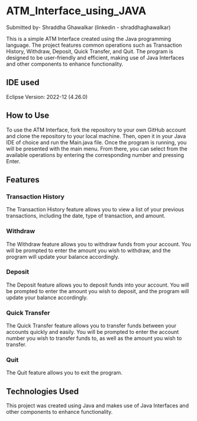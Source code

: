 # ATM_Interface_using_JAVA

Submitted by- Shraddha Ghawalkar (linkedin - shraddhaghawalkar)

This is a simple ATM Interface created using the Java programming language. The project features common operations such as Transaction History, Withdraw, Deposit, Quick Transfer, and Quit. The program is designed to be user-friendly and efficient, making use of Java Interfaces and other components to enhance functionality.

## IDE used
Eclipse Version: 2022-12 (4.26.0)

## How to Use

To use the ATM Interface, fork the repository to your own GitHub account and clone the repository to your local machine. Then, open it in your Java IDE of choice and run the Main.java file. Once the program is running, you will be presented with the main menu. From there, you can select from the available operations by entering the corresponding number and pressing Enter.

## Features

### Transaction History

The Transaction History feature allows you to view a list of your previous transactions, including the date, type of transaction, and amount.

### Withdraw

The Withdraw feature allows you to withdraw funds from your account. You will be prompted to enter the amount you wish to withdraw, and the program will update your balance accordingly.

### Deposit

The Deposit feature allows you to deposit funds into your account. You will be prompted to enter the amount you wish to deposit, and the program will update your balance accordingly.

### Quick Transfer

The Quick Transfer feature allows you to transfer funds between your accounts quickly and easily. You will be prompted to enter the account number you wish to transfer funds to, as well as the amount you wish to transfer.

### Quit

The Quit feature allows you to exit the program.

## Technologies Used

This project was created using Java and makes use of Java Interfaces and other components to enhance functionality.
